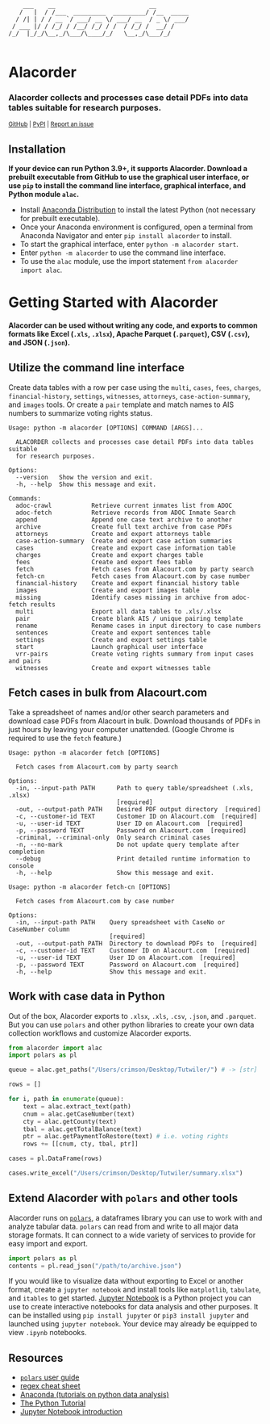 ```
    ___    __                          __         
   /   |  / /___  _________  _________/ /__  _____
  / /| | / / __ `/ ___/ __ \/ ___/ __  / _ \/ ___/
 / ___ |/ / /_/ / /__/ /_/ / /  / /_/ /  __/ /    
/_/  |_/_/\__,_/\___/\____/_/   \__,_/\___/_/     
                                                  
```
# **Alacorder**
### Alacorder collects and processes case detail PDFs into data tables suitable for research purposes.

<sup>[GitHub](https://github.com/sbrobson959/alacorder)  | [PyPI](https://pypi.org/project/alacorder/)     | [Report an issue](mailto:sbrobson@crimson.ua.edu)
</sup>

## **Installation**

**If your device can run Python 3.9+, it supports Alacorder. Download a prebuilt executable from GitHub to use the graphical user interface, or use `pip` to install the command line interface, graphical interface, and Python module `alac`.**

* Install [Anaconda Distribution](https://www.anaconda.com/products/distribution) to install the latest Python (not necessary for prebuilt executable). 
* Once your Anaconda environment is configured, open a terminal from Anaconda Navigator and enter `pip install alacorder` to install.
* To start the graphical interface, enter `python -m alacorder start`.
* Enter `python -m alacorder` to use the command line interface.
* To use the `alac` module, use the import statement `from alacorder import alac`.

# Getting Started with Alacorder

#### **Alacorder can be used without writing any code, and exports to common formats like Excel (`.xls`, `.xlsx`), Apache Parquet (`.parquet`), CSV (`.csv`), and JSON (`.json`).**

## Utilize the command line interface

Create data tables with a row per case using the `multi`, `cases`, `fees`, `charges`, `financial-history`, `settings`, `witnesses`, `attorneys`, `case-action-summary`, and `images` tools. Or create a `pair` template and match names to AIS numbers to summarize voting rights status. 

```
Usage: python -m alacorder [OPTIONS] COMMAND [ARGS]...

  ALACORDER collects and processes case detail PDFs into data tables suitable
  for research purposes.

Options:
  --version   Show the version and exit.
  -h, --help  Show this message and exit.

Commands:
  adoc-crawl           Retrieve current inmates list from ADOC
  adoc-fetch           Retrieve records from ADOC Inmate Search
  append               Append one case text archive to another
  archive              Create full text archive from case PDFs
  attorneys            Create and export attorneys table
  case-action-summary  Create and export case action summaries
  cases                Create and export case information table
  charges              Create and export charges table
  fees                 Create and export fees table
  fetch                Fetch cases from Alacourt.com by party search
  fetch-cn             Fetch cases from Alacourt.com by case number
  financial-history    Create and export financial history table
  images               Create and export images table
  missing              Identify cases missing in archive from adoc-fetch results
  multi                Export all data tables to .xls/.xlsx
  pair                 Create blank AIS / unique pairing template
  rename               Rename cases in input directory to case numbers
  sentences            Create and export sentences table
  settings             Create and export settings table
  start                Launch graphical user interface
  vrr-pairs            Create voting rights summary from input cases and pairs
  witnesses            Create and export witnesses table
```

## Fetch cases in bulk from Alacourt.com 

Take a spreadsheet of names and/or other search parameters and download case PDFs from Alacourt in bulk. Download thousands of PDFs in just hours by leaving your computer unattended. (Google Chrome is required to use the `fetch` feature.)

```
Usage: python -m alacorder fetch [OPTIONS]

  Fetch cases from Alacourt.com by party search

Options:
  -in, --input-path PATH      Path to query table/spreadsheet (.xls, .xlsx)
                              [required]
  -out, --output-path PATH    Desired PDF output directory  [required]
  -c, --customer-id TEXT      Customer ID on Alacourt.com  [required]
  -u, --user-id TEXT          User ID on Alacourt.com  [required]
  -p, --password TEXT         Password on Alacourt.com  [required]
  -criminal, --criminal-only  Only search criminal cases
  -n, --no-mark               Do not update query template after completion
  --debug                     Print detailed runtime information to console
  -h, --help                  Show this message and exit.
```
```
Usage: python -m alacorder fetch-cn [OPTIONS]

  Fetch cases from Alacourt.com by case number

Options:
  -in, --input-path PATH    Query spreadsheet with CaseNo or CaseNumber column
                            [required]
  -out, --output-path PATH  Directory to download PDFs to  [required]
  -c, --customer-id TEXT    Customer ID on Alacourt.com  [required]
  -u, --user-id TEXT        User ID on Alacourt.com  [required]
  -p, --password TEXT       Password on Alacourt.com  [required]
  -h, --help                Show this message and exit.
```

## **Work with case data in Python**


Out of the box, Alacorder exports to `.xlsx`, `.xls`, `.csv`, `.json`, and `.parquet`. But you can use `polars` and other python libraries to create your own data collection workflows and customize Alacorder exports. 


```python
from alacorder import alac
import polars as pl

queue = alac.get_paths("/Users/crimson/Desktop/Tutwiler/") # -> [str]

rows = []

for i, path in enumerate(queue):
    text = alac.extract_text(path)
    cnum = alac.getCaseNumber(text)
    cty = alac.getCounty(text)
    tbal = alac.getTotalBalance(text)
    ptr = alac.getPaymentToRestore(text) # i.e. voting rights
    rows += [[cnum, cty, tbal, ptr]]

cases = pl.DataFrame(rows)

cases.write_excel("/Users/crimson/Desktop/Tutwiler/summary.xlsx")

```

## Extend Alacorder with `polars` and other tools

Alacorder runs on [`polars`](https://github.com/pola-rs/polars), a dataframes library you can use to work with and analyze tabular data. `polars` can read from and write to all major data storage formats. It can connect to a wide variety of services to provide for easy import and export.

```python
import polars as pl
contents = pl.read_json("/path/to/archive.json")
```

If you would like to visualize data without exporting to Excel or another format, create a `jupyter notebook` and install tools like `matplotlib`, `tabulate`, and `itables` to get started. [Jupyter Notebook](https://docs.jupyter.org/en/latest/start/index.html) is a Python project you can use to create interactive notebooks for data analysis and other purposes. It can be installed using `pip install jupyter` or `pip3 install jupyter` and launched using `jupyter notebook`. Your device may already be equipped to view `.ipynb` notebooks. 

## **Resources**
* [`polars` user guide](https://pola-rs.github.io/polars-book/user-guide/index.html)
* [regex cheat sheet](https://www.rexegg.com/regex-quickstart.html)
* [Anaconda (tutorials on python data analysis)](https://www.anaconda.com/open-source)
* [The Python Tutorial](https://docs.python.org/3/tutorial/)
* [Jupyter Notebook introduction](https://realpython.com/jupyter-notebook-introduction/)
